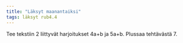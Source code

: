 ```yaml
---
title: "Läksyt maanantaiksi"
tags: läksyt rub4.4
---
```


Tee tekstiin 2 liittyvät harjoitukset 4a+b ja 5a+b. Plussaa tehtävästä 7.